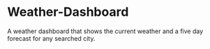 # Weather-Dashboard
A weather dashboard that shows the current weather and a five day forecast for any searched city.
